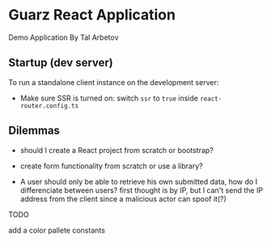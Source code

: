 # Guarz React Application

Demo Application By Tal Arbetov
## Startup (dev server)

To run a standalone client instance on the development server:

- Make sure SSR is turned on: switch `ssr` to `true` inside `react-router.config.ts`

## Dilemmas

- should I create a React project from scratch or bootstrap?

- create form functionality from scratch or use a library?

- A user should only be able to retrieve his own submitted data, how do I differenciate between users?
first thought is by IP, but I can't send the IP address from the client since a malicious actor can spoof it(?)


TODO

add a color pallete constants